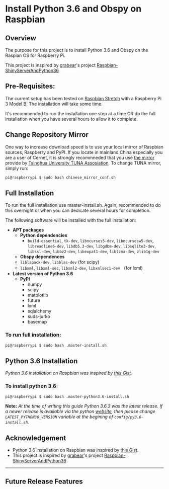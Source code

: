 # Install Python 3.6 and Obspy on Raspbian

## Overview

The purpose for this project is to install Python 3.6 and Obspy on the Raspian OS for Raspberry Pi.  

This project is inspired by [grabear](https://github.com/grabear)'s project [Raspbian-ShinyServerAndPython36](https://github.com/grabear/Raspbian-ShinyServerAndPython36)

## Pre-Requisites:

The current setup has been tested on [Raspbian Stretch](https://www.raspberrypi.org/downloads/raspbian/) with a Raspberry Pi 3 Model B.  The installation will take some time.

It's recommended to run the installation one step at a time OR do the full installation when you have several hours to allow it to complete.

## Change Repository Mirror

One way to increase download speed is to use your local mirror of Raspbian sources, Raspberry and PyPI. If you locate in mainland China especially you are a user of Cernet, it is strongly recommneded that you use [the mirror](https://mirrors.tuna.tsinghua.edu.cn/) provide by [Tsinghua University TUNA Assosiation](https://tuna.moe/). To change TUNA mirror, simply run:

```bash
pi@raspberrypi $ sudo bash chinese_mirror_conf.sh
```

## Full Installation

To run the full installation use master-install.sh.  Again, recommended to do this overnight or when you can dedicate several hours for completion.

The following software will be installed with the full installation:

* **APT packages**
  * **Python dependencies**
    * `build-essential`, `tk-dev`, `libncurses5-dev`, `libncursesw5-dev`, `libreadline6-dev`, `libdb5.3-dev`, `libgdbm-dev`, `libsqlite3-dev`, `libssl-dev`, `libbz2-dev`, `libexpat1-dev`, `liblzma-dev`, `zlib1g-dev`
  * **Obspy dependences**
  * `liblapack-dev`, `libblas-dev` (for scipy)
  * `libxml`, `libxml-sec`, `libxml2-dev`, `libxmlsec1-dev` （for lxml)
* **Latest version of Python 3.6**
  * **PyPI**
    * numpy
    * scipy
    * matplotlib
    * future
    * lxml
    * sqlalchemy
    * suds-jurko
    * basemap

### To run full installation:

```bash
pi@raspberrypi $ sudo bash .master-install.sh
```

## Python 3.6 Installation

_Python 3.6 installation on Raspbian was inspired by
[this Gist](https://gist.github.com/dschep/24aa61672a2092246eaca2824400d37f)._

### To install python 3.6:

```bash
pi@raspberrypi $ sudo bash .master-python3.6-install.sh
```

**Note:** _At the time of writing this guide Python 3.6.3 was the latest release.  If a newer release is available via the python [website](https://www.python.org/downloads/source/), then please change `LATEST_PYTHON36_VERSION` variable at the begining of `config/py3.6-install.sh`._

## Acknowledgement

* Python 3.6 installation on Raspbian was inspired by [this Gist](https://gist.github.com/dschep/24aa61672a2092246eaca2824400d37f).
* This project is inspired by [grabear](https://github.com/grabear)'s project [Raspbian-ShinyServerAndPython36](https://github.com/grabear/Raspbian-ShinyServerAndPython36)

___

## Future Release Features
